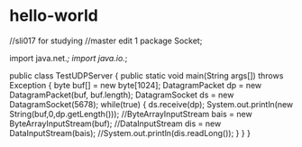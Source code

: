 # hello-world
//sli017 for studying
//master edit 1
package Socket;

import java.net.*;
import java.io.*;

public class TestUDPServer
{
	public static void main(String args[]) throws Exception
	{
		byte buf[] = new byte[1024];
		DatagramPacket dp = new DatagramPacket(buf, buf.length);
		DatagramSocket ds = new DatagramSocket(5678);
		while(true)
		{
			ds.receive(dp);
			System.out.println(new String(buf,0,dp.getLength()));
			//ByteArrayInputStream bais = new ByteArrayInputStream(buf);
			//DataInputStream dis = new DataInputStream(bais);
			//System.out.println(dis.readLong());
		}
	}
}

